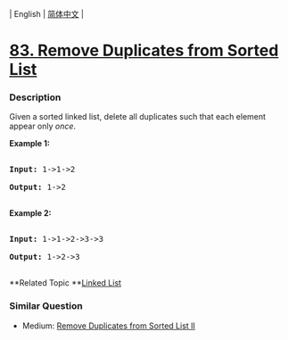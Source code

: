 | English | [简体中文](README.md) |

# [83. Remove Duplicates from Sorted List](https://leetcode-cn.com/problems/remove-duplicates-from-sorted-list)
 ### Description
<p>Given a sorted linked list, delete all duplicates such that each element appear only <em>once</em>.</p>

<p><strong>Example 1:</strong></p>

<pre>
<strong>Input:</strong> 1-&gt;1-&gt;2
<strong>Output:</strong> 1-&gt;2
</pre>

<p><strong>Example 2:</strong></p>

<pre>
<strong>Input:</strong> 1-&gt;1-&gt;2-&gt;3-&gt;3
<strong>Output:</strong> 1-&gt;2-&gt;3
</pre>

**Related Topic	**[Linked List](https://leetcode-cn.com/tag/linked-list) 

### Similar Question
 - Medium:	[Remove Duplicates from Sorted List II](https://leetcode-cn.com/problems/remove-duplicates-from-sorted-list-ii) 
